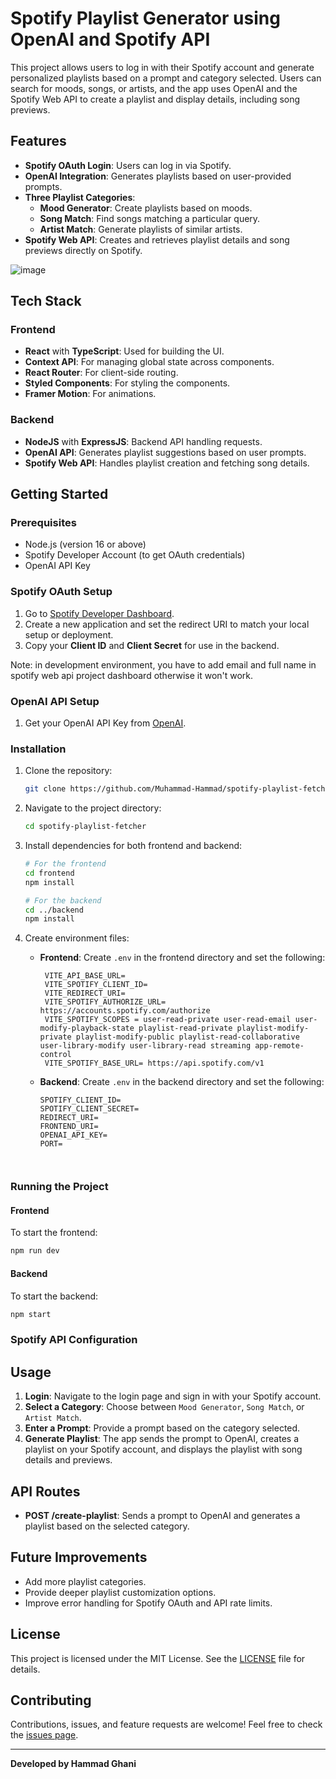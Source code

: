 
# Spotify Playlist Generator using OpenAI and Spotify API

This project allows users to log in with their Spotify account and generate personalized playlists based on a prompt and category selected. Users can search for moods, songs, or artists, and the app uses OpenAI and the Spotify Web API to create a playlist and display details, including song previews.

## Features

- **Spotify OAuth Login**: Users can log in via Spotify.
- **OpenAI Integration**: Generates playlists based on user-provided prompts.
- **Three Playlist Categories**: 
  - **Mood Generator**: Create playlists based on moods.
  - **Song Match**: Find songs matching a particular query.
  - **Artist Match**: Generate playlists of similar artists.
- **Spotify Web API**: Creates and retrieves playlist details and song previews directly on Spotify.


![image](https://github.com/user-attachments/assets/8170d956-464b-4da3-baac-f3ff1e18edd3)


## Tech Stack

### Frontend

- **React** with **TypeScript**: Used for building the UI.
- **Context API**: For managing global state across components.
- **React Router**: For client-side routing.
- **Styled Components**: For styling the components.
- **Framer Motion**: For animations.

### Backend

- **NodeJS** with **ExpressJS**: Backend API handling requests.
- **OpenAI API**: Generates playlist suggestions based on user prompts.
- **Spotify Web API**: Handles playlist creation and fetching song details.

## Getting Started

### Prerequisites

- Node.js (version 16 or above)
- Spotify Developer Account (to get OAuth credentials)
- OpenAI API Key

### Spotify OAuth Setup

1. Go to [Spotify Developer Dashboard](https://developer.spotify.com/dashboard/login).
2. Create a new application and set the redirect URI to match your local setup or deployment.
3. Copy your **Client ID** and **Client Secret** for use in the backend.

Note: in development environment, you have to add email and full name in spotify web api project dashboard otherwise it won't work.

### OpenAI API Setup

1. Get your OpenAI API Key from [OpenAI](https://platform.openai.com/).

### Installation

1. Clone the repository:

   ```bash
   git clone https://github.com/Muhammad-Hammad/spotify-playlist-fetcher.git
   ```

2. Navigate to the project directory:

   ```bash
   cd spotify-playlist-fetcher
   ```

3. Install dependencies for both frontend and backend:

   ```bash
   # For the frontend
   cd frontend
   npm install

   # For the backend
   cd ../backend
   npm install
   ```

4. Create environment files:

   - **Frontend**: Create `.env` in the frontend directory and set the following:
     ```plaintext
      VITE_API_BASE_URL=
      VITE_SPOTIFY_CLIENT_ID= 
      VITE_REDIRECT_URI=
      VITE_SPOTIFY_AUTHORIZE_URL= https://accounts.spotify.com/authorize
      VITE_SPOTIFY_SCOPES = user-read-private user-read-email user-modify-playback-state playlist-read-private playlist-modify-private playlist-modify-public playlist-read-collaborative user-library-modify user-library-read streaming app-remote-control
      VITE_SPOTIFY_BASE_URL= https://api.spotify.com/v1
     ```

   - **Backend**: Create `.env` in the backend directory and set the following:
     ```plaintext
     SPOTIFY_CLIENT_ID=
     SPOTIFY_CLIENT_SECRET=
     REDIRECT_URI=
     FRONTEND_URI=
     OPENAI_API_KEY=
     PORT=



     ```

### Running the Project

#### Frontend

To start the frontend:

```bash
npm run dev
```


#### Backend

To start the backend:

```bash
npm start
```


### Spotify API Configuration

## Usage

1. **Login**: Navigate to the login page and sign in with your Spotify account.
2. **Select a Category**: Choose between `Mood Generator`, `Song Match`, or `Artist Match`.
3. **Enter a Prompt**: Provide a prompt based on the category selected.
4. **Generate Playlist**: The app sends the prompt to OpenAI, creates a playlist on your Spotify account, and displays the playlist with song details and previews.

## API Routes

- **POST /create-playlist**: Sends a prompt to OpenAI and generates a playlist based on the selected category.

## Future Improvements

- Add more playlist categories.
- Provide deeper playlist customization options.
- Improve error handling for Spotify OAuth and API rate limits.

## License

This project is licensed under the MIT License. See the [LICENSE](./LICENSE) file for details.

## Contributing

Contributions, issues, and feature requests are welcome! Feel free to check the [issues page](./issues).

---

**Developed by Hammad Ghani**
